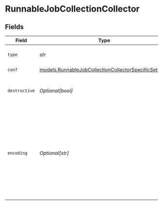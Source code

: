 # RunnableJobCollectionCollector


## Fields

| Field                                                                                                                                                     | Type                                                                                                                                                      | Required                                                                                                                                                  | Description                                                                                                                                               |
| --------------------------------------------------------------------------------------------------------------------------------------------------------- | --------------------------------------------------------------------------------------------------------------------------------------------------------- | --------------------------------------------------------------------------------------------------------------------------------------------------------- | --------------------------------------------------------------------------------------------------------------------------------------------------------- |
| `type`                                                                                                                                                    | *str*                                                                                                                                                     | :heavy_check_mark:                                                                                                                                        | The type of collector to run                                                                                                                              |
| `conf`                                                                                                                                                    | [models.RunnableJobCollectionCollectorSpecificSettings](../models/runnablejobcollectioncollectorspecificsettings.md)                                      | :heavy_check_mark:                                                                                                                                        | N/A                                                                                                                                                       |
| `destructive`                                                                                                                                             | *Optional[bool]*                                                                                                                                          | :heavy_minus_sign:                                                                                                                                        | Delete any files collected (where applicable)                                                                                                             |
| `encoding`                                                                                                                                                | *Optional[str]*                                                                                                                                           | :heavy_minus_sign:                                                                                                                                        | Character encoding to use when parsing ingested data. When not set, @{product} will default to UTF-8 but may incorrectly interpret multi-byte characters. |